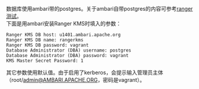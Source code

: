 数据库使用ambari带的postgres。关于ambari自带postgres的内容可参考[ranger测试](ranger测试)。  
下面是用ambari安装Ranger KMS时填入的参数：
```
Ranger KMS DB host: u1401.ambari.apache.org
Ranger KMS DB name: rangerkms
Ranger KMS DB password: vagrant
Database Administrator (DBA) username: postgres
Database Administrator (DBA) password: vagrant
KMS Master Secret Password: 1
````
其它参数使用默认值。由于启用了kerberos，会提示输入管理员主体（root/admin@AMBARI.APACHE.ORG，密码是vagrant）。  